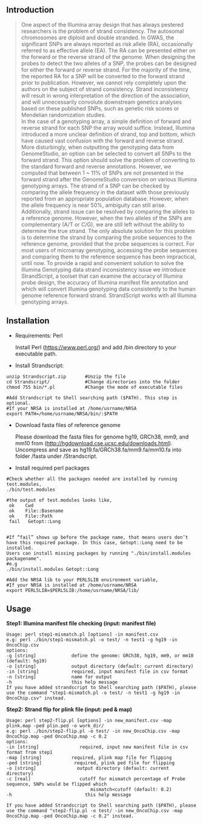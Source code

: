 ## Introduction
> One aspect of the Illumina array design that has always pestered researchers is the problem of strand consistency. The autosomal chromosomes are diploid and double stranded. In GWAS, the significant SNPs are always reported as risk allele (RA), occasionally referred to as effective allele (EA). The RA can be presented either on the forward or the reverse strand of the genome. When designing the probes to detect the two alleles of a SNP, the probes can be designed for either the forward or reverse strand. For the majority of the time, the reported RA for a SNP will be converted to the forward strand prior to publication. However, we cannot rely completely upon the authors on the subject of strand consistency.  Strand inconsistency will result in wrong interpretation of the direction of the association, and will unnecessarily convolute downstream genetics analyses based on these published SNPs, such as genetic risk scores or Mendelian randomization studies.   
	In the case of a genotyping array, a simple definition of forward and reverse strand for each SNP the array would suffice. Instead, Illumina introduced a more unclear definition of strand, top and bottom, which have caused vast confusion with the forward and reverse strand. More disturbingly, when outputting the genotyping data from GenomeStudio, an option can be selected to convert all SNPs to the forward strand. This option should solve the problem of converting to the standard forward and reverse annotations. However, we computed that between 1 ~ 11% of SNPs are not presented in the forward strand after the GenomeStudio conversion on various Illumina genotyping arrays. The strand of a SNP can be checked by comparing the allele frequency in the dataset with those previously reported from an appropriate population database. However, when the allele frequency is near 50%, ambiguity can still arise. Additionally, strand issue can be resolved by comparing the alleles to a reference genome. However, when the two alleles of the SNPs are complementary (A/T or C/G), we are still left without the ability to determine the true strand. The only absolute solution for this problem is to determine the strand by comparing the probe sequences to the reference genome, provided that the probe sequences is correct.  For most users of microarray genotyping, accessing the probe sequences and comparing them to the reference sequence has been impractical, until now.
	To provide a rapid and convenient solution to solve the Illumina Genotyping data strand inconsistency issue we introduce StrandScript, a toolset that can examine the accuracy of Illumina probe design, the accuracy of Illumina manifest file annotation and which will convert Illumina genotyping data consistently to the human genome reference forward strand. StrandScript works with all Illumina genotyping arrays. 


## Installation
* Requirements: Perl

  Install Perl (https://www.perl.org/) and add /bin directory to your executable path.
  

* Install Strandscript:

```
unzip Strandscript.zip       #Unzip the file
cd Strandscript/             #Change directories into the folder
chmod 755 bin/*.pl           #Change the mode of executable files

#Add Strandscript to Shell searching path ($PATH). This step is optional.
#If your NRSA is installed at /home/usrname/NRSA
export PATH=/home/usrname/NRSA/bin/:$PATH
```

* Download fasta files of reference genome

  Please download the fasta files for genome hg19, GRCh38, mm9, and mm10 from (http://hgdownload.cse.ucsc.edu/downloads.html). 
  Uncompress and save as hg19.fa/GRCh38.fa/mm9.fa/mm10.fa into folder /fasta under /Strandscript.


* Install required perl packages
```
#Check whether all the packages needed are installed by running test.modules,
./bin/test.modules

#the output of test.modules looks like,
 ok    Cwd 
 ok    File::Basename
 ok    File::Path
 fail   Getopt::Long
 
 
#If “fail” shows up before the package name, that means users don’t have this required package. In this case, Getopt::Long need to be installed. 
Users can install missing packages by running "./bin/install.modules packagename".
#e.g  
./bin/install.modules Getopt::Long
  
#Add the NRSA lib to your PERL5LIB environment variable,
#If your NRSA is installed at /home/usrname/NRSA
export PERL5LIB=$PERL5LIB:/home/usrname/NRSA/lib/
```

## Usage
**Step1: Illumina manifest file checking (input: manifest file)**
```
Usage: perl step1-mismatch.pl [options] -in manifest.csv
e.g: perl ./bin/step1-mismatch.pl -o test/ -n test1 -g hg19 -in OncoChip.csv
options:
-g [string]             define the genome: GRCh38, hg19, mm9, or mm10 (default: hg19)
-o [string]             output directory (default: current directory)
-in [string]            required, input manifest file in csv format
-n [string]             name for output
-h                      this help message
If you have added strandscript to Shell searching path ($PATH), please use the command "step1-mismatch.pl -o test/ -n test1 -g hg19 -in OncoChip.csv" instead.
```

**Step2: Strand flip for plink file (input: ped & map)**
```
Usage: perl step2-flip.pl [options] -in new_manifest.csv -map plink.map -ped plin.ped -o work_dir/
e.g: perl ./bin/step2-flip.pl -o test/ -in new_OncoChip.csv -map OncoChip.map -ped OncoChip.map -c 0.2
options:
-in [string]               required, input new manifest file in csv format from step1
-map [string]           required, plink map file for flipping
-ped [string]            required, plink ped file for flipping
-o [string]               output directory (default: current directory)
-c [real]                  cutoff for mismatch percentage of Probe sequence, SNPs would be flipped which
                               mismatch<cutoff (default: 0.2)
-h                           this help message

If you have added Strandscript to Shell searching path ($PATH), please use the command "step2-flip.pl -o test/ -in new_OncoChip.csv -map OncoChip.map -ped OncoChip.map -c 0.2" instead.
```
